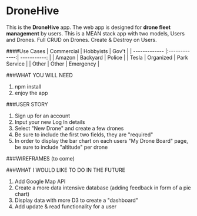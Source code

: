 # DroneHive
This is the **DroneHive** app.  The web app is designed for **drone fleet management** by users. This is a MEAN stack app with two models, Users and Drones.  Full CRUD on Drones.  Create & Destroy on Users.

####Use Cases
| Commercial    |   Hobbyists   |     Gov't    |
| ------------- |:-------------:| -----------: |
|   Amazon      |   Backyard    |    Police    |
|   Tesla       |   Organized   | Park Service |
|   Other       |   Other       |   Emergency  |

###WHAT YOU WILL NEED 
1. npm install
2. enjoy the app

###USER STORY
1. Sign up for an account
2. Input your new Log In details
3. Select "New Drone" and create a few drones
4. Be sure to include the first two fields, they are "required"
5. In order to display the bar chart on each users "My Drone Board" page, be sure to include "altitude" per drone

###WIREFRAMES
(to come)

###WHAT I WOULD LIKE TO DO IN THE FUTURE
1. Add Google Map API
2. Create a more data intensive database (adding feedback in form of a pie chart)
3. Display data with more D3 to create a "dashboard"
4. Add update & read functionality for a user

